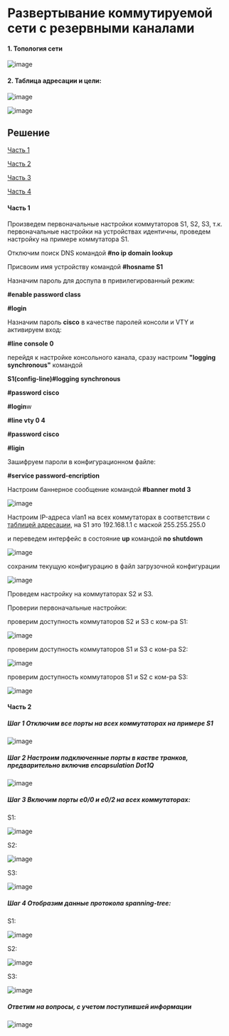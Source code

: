 # Развертывание коммутируемой сети с резервными каналами







#### 1. Топология сети

![image](https://user-images.githubusercontent.com/130359715/235008936-c16ab360-6a1a-4f06-93c4-012c57ff2be9.png)

#### 2. Таблица адресации и цели:

![image](https://user-images.githubusercontent.com/130359715/235009373-7dae1d4b-5427-43cc-b0d8-1344006e0e57.png)

![image](https://user-images.githubusercontent.com/130359715/235009495-6fe79d3d-53bd-4dff-8098-3898c59f8603.png)





## Решение

[Часть 1]()

[Часть 2]()

[Часть 3]()

[Часть 4]()

#### Часть 1

Произведем первоначальные настройки коммутаторов S1, S2, S3, т.к. первоначальные настройки на устройствах идентичны, проведем настройку на примере коммутатора S1.       

Отключим поиск DNS командой **#no ip domain lookup**

Присвоим имя устройству командой **#hosname S1**

Назначим пароль для доспупа в привилегированный режим:

**#enable password class**

**#login**

Назначим пароль **cisco** в качестве паролей консоли и VTY и активируем вход:

**#line console 0**

перейдя к настройке консольного канала, сразу настроим **"logging synchronous"** командой    

**S1(config-line)#logging synchronous**

**#password cisco**

**#login**w

**#line vty 0 4**

**#password cisco**

**#ligin**

Зашифруем пароли в конфигурационном файле:

**#service password-encription**

Настроим баннерное сообщение командой **#banner motd 3**



![image](https://user-images.githubusercontent.com/130359715/235053670-39cabec0-b5f3-44f2-86bd-c6d9ccbbbc0a.png)

Настроим IP-адреса vlan1 на всех коммутаторах в соответствии с [таблицей адресации](), на S1 это 192.168.1.1 с маской 255.255.255.0

и переведем интерфейс в состояние **up** командой **no shutdown**

![image](https://user-images.githubusercontent.com/130359715/235054719-390c061f-9f4f-46fd-a38a-060a5cb952a6.png)

сохраним текущую конфигурацию в файл загрузочной конфигурации

![image](https://user-images.githubusercontent.com/130359715/235060887-39eaeabd-14f0-49b6-a26a-957099557535.png)

Проведем настройку на коммутаторах S2 и S3.

Проверии первоначальные настройки:

проверим доступность коммутаторов S2 и S3 с ком-ра S1:

![image](https://user-images.githubusercontent.com/130359715/235069913-6be08afa-e494-467c-9812-f5f0cd3ee188.png)

проверим доступность коммутаторов S1 и S3 с ком-ра S2:

![image](https://user-images.githubusercontent.com/130359715/235070493-4bfc17ec-63b8-4cf0-868c-ffe595bcc83b.png)

проверим доступность коммутаторов S1 и S2 с ком-ра S3:

![image](https://user-images.githubusercontent.com/130359715/235072701-e17f3438-624f-40f6-aacd-5f6be7bd8978.png)



#### Часть 2

##### Шаг 1 Отключим все порты на всех коммутаторах на примере S1

![image](https://user-images.githubusercontent.com/130359715/235074203-a33ad2c6-4012-4c35-bc50-4d4731d951da.png)

##### Шаг 2 Настроим подключенные порты в кастве транков, предварительно включив encapsulation Dot1Q

![image](https://user-images.githubusercontent.com/130359715/235075614-b565edd7-fb4b-48b0-9888-44bd6ad4228f.png)

##### Шаг 3 Включим порты e0/0 и e0/2 на всех коммутаторах:

S1:

![image](https://user-images.githubusercontent.com/130359715/235278077-e1f8fbec-4ef7-456f-ab3d-95353d5131bf.png)

S2:

![image](https://user-images.githubusercontent.com/130359715/235278162-956549bb-670a-41e1-a917-b145274423f1.png)

S3:

![image](https://user-images.githubusercontent.com/130359715/235278202-41d2bbef-af85-47ee-8f1b-2f420ab13004.png)

##### Шаг 4 Отобразим данные протокола spanning-tree:

S1:

![image](https://user-images.githubusercontent.com/130359715/235278337-c811ba46-374e-4f58-9b63-27e4099cda44.png)

S2:

![image](https://user-images.githubusercontent.com/130359715/235278422-07b806f6-f2ae-4c3d-bb13-5e437a1dd6df.png)



S3:

![image](https://user-images.githubusercontent.com/130359715/235278593-6d48a9ac-e04f-44b3-82a1-ef72d6e3be0c.png) 





##### Ответим на вопросы, с учетом поступившей информации



![image](https://user-images.githubusercontent.com/130359715/235283358-b4dc7d14-3337-4aa6-b0bc-b847e839fa09.png)





